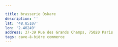 ```yaml
---

title: brasserie Oskare
description: ''
lat: '48.85107'
lon: '2.40249'
address: 37-39 Rue des Grands Champs, 75020 Paris
tags: cave-à-bière commerce
---
```

